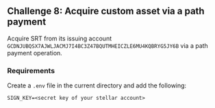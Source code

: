 ## Challenge 8: Acquire custom asset via a path payment

Acquire SRT from its issuing account `GCDNJUBQSX7AJWLJACMJ7I4BC3Z47BQUTMHEICZLE6MU4KQBRYG5JY6B` via a path payment operation.

### Requirements

Create a `.env` file in the current directory and add the following:

```
SIGN_KEY=<secret key of your stellar account>
```

